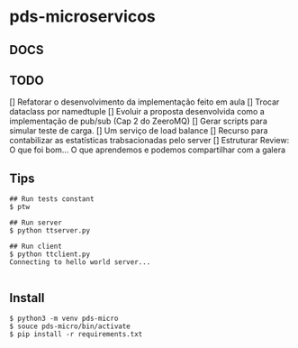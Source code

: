 # pds-microservicos

## DOCS

## TODO
[] Refatorar o desenvolvimento da implementação feito em aula
    [] Trocar dataclass por namedtuple
[] Evoluir a proposta desenvolvida como a implementação de pub/sub (Cap 2 do ZeeroMQ)
[] Gerar scripts para simular teste de carga.
[] Um serviço de load balance
[] Recurso para contabilizar as estatísticas trabsacionadas pelo server
[] Estruturar Review: 
    O que foi bom...
    O que aprendemos e podemos compartilhar com a galera

## Tips
```
## Run tests constant
$ ptw

## Run server
$ python ttserver.py

## Run client
$ python ttclient.py 
Connecting to hello world server...


```

## Install
```
$ python3 -m venv pds-micro
$ souce pds-micro/bin/activate
$ pip install -r requirements.txt 
```